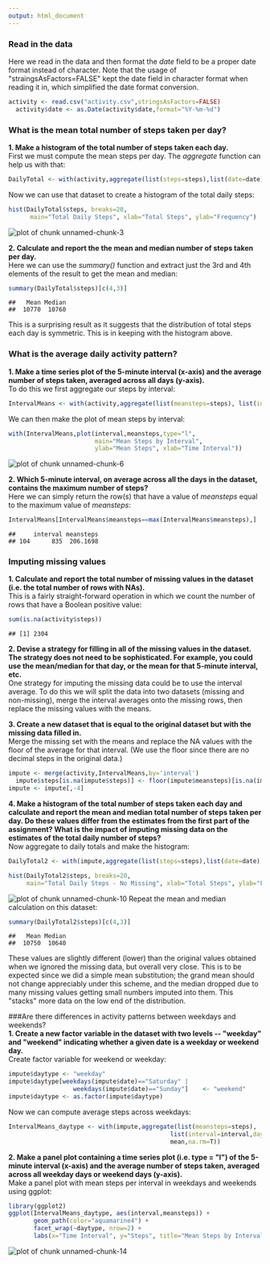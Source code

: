 ```yaml
---
output: html_document
---
```




### Read in the data
Here we read in the data and then format the *date* field to be a proper date format instead of character. Note that the usage of "straingsAsFactors=FALSE" kept the date field in character format when reading it in, which simplified the date format conversion.


```r
activity <- read.csv("activity.csv",stringsAsFactors=FALSE)
  activity$date <- as.Date(activity$date,format="%Y-%m-%d")
```

### What is the mean total number of steps taken per day?

**1. Make a histogram of the total number of steps taken each day.**  
First we must compute the mean steps per day. The *aggregate* function can help us with that:


```r
DailyTotal <- with(activity,aggregate(list(steps=steps),list(date=date),sum))
```

Now we can use that dataset to create a histogram of the total daily steps:

```r
hist(DailyTotal$steps, breaks=20, 
      main="Total Daily Steps", xlab="Total Steps", ylab="Frequency")
```

![plot of chunk unnamed-chunk-3](figure/unnamed-chunk-3-1.png)

**2. Calculate and report the the mean and median number of steps taken per day.**  
Here we can use the *summary()* function and extract just the 3rd and 4th elements of the result to get the mean and median:


```r
summary(DailyTotal$steps)[c(4,3)]
```

```
##   Mean Median 
##  10770  10760
```
This is a surprising result as it suggests that the distribution of total steps each day is symmetric. This is in keeping with the histogram above.  
  
### What is the average daily activity pattern?  
**1. Make a time series plot of the 5-minute interval (x-axis) and the average number of steps taken, averaged across all days (y-axis).**  
To do this we first aggregate our steps by interval:

```r
IntervalMeans <- with(activity,aggregate(list(meansteps=steps), list(interval=interval), mean,na.rm=T))
```
  
We can then make the plot of mean steps by interval:   

```r
with(IntervalMeans,plot(interval,meansteps,type="l",
                        main="Mean Steps by Interval",
                        ylab="Mean Steps", xlab="Time Interval"))
```

![plot of chunk unnamed-chunk-6](figure/unnamed-chunk-6-1.png)
  
**2. Which 5-minute interval, on average across all the days in the dataset, contains the maximum number of steps?**  
Here we can simply return the row(s) that have a value of *meansteps* equal to the maximum value of *meansteps*:  

```r
IntervalMeans[IntervalMeans$meansteps==max(IntervalMeans$meansteps),]
```

```
##     interval meansteps
## 104      835  206.1698
```
  
### Imputing missing values  
  
**1. Calculate and report the total number of missing values in the dataset (i.e. the total number of rows with NAs).**  
This is a fairly straight-forward operation in which we count the number of rows that have a Boolean positive value:  

```r
sum(is.na(activity$steps))
```

```
## [1] 2304
```

**2. Devise a strategy for filling in all of the missing values in the dataset. The strategy does not need to be sophisticated. For example, you could use the mean/median for that day, or the mean for that 5-minute interval, etc.**  
One strategy for imputing the missing data could be to use the interval average. To do this we will split the data into two datasets (missing and non-missing), merge the interval averages onto the missing rows, then replace the missing values with the means.  
  
**3. Create a new dataset that is equal to the original dataset but with the missing data filled in.**  
Merge the missing set with the means and replace the NA values with the floor of the average for that interval. (We use the floor since there are no decimal steps in the original data.)  


```r
impute <- merge(activity,IntervalMeans,by='interval')
  impute$steps[is.na(impute$steps)] <- floor(impute$meansteps)[is.na(impute$steps)]
impute <- impute[,-4]
```
  
**4. Make a histogram of the total number of steps taken each day and calculate and report the mean and median total number of steps taken per day. Do these values differ from the estimates from the first part of the assignment? What is the impact of imputing missing data on the estimates of the total daily number of steps?**  
Now aggregate to daily totals and make the histogram:  

```r
DailyTotal2 <- with(impute,aggregate(list(steps=steps),list(date=date),sum))

hist(DailyTotal2$steps, breaks=20, 
     main="Total Daily Steps - No Missing", xlab="Total Steps", ylab="Frequency")
```

![plot of chunk unnamed-chunk-10](figure/unnamed-chunk-10-1.png)
Repeat the mean and median calculation on this dataset:  

```r
summary(DailyTotal2$steps)[c(4,3)]
```

```
##   Mean Median 
##  10750  10640
```
These values are slightly different (lower) than the original values obtained when we ignored the missing data, but overall very close. This is to be expected since we did a simple mean substitution; the grand mean should not change appreciably under this scheme, and the median dropped due to many missing values getting small numbers imputed into them. This "stacks" more data on the low end of the distribution.  
  
###Are there differences in activity patterns between weekdays and weekends?  
**1. Create a new factor variable in the dataset with two levels -- "weekday" and "weekend" indicating whether a given date is a weekday or weekend day.**  
Create factor variable for weekend or weekday:

```r
impute$daytype <- "weekday"
impute$daytype[weekdays(impute$date)=="Saturday" |
                  weekdays(impute$date)=="Sunday"]    <- "weekend"
impute$daytype <- as.factor(impute$daytype)
```
Now we can compute average steps across weekdays:  

```r
IntervalMeans_daytype <- with(impute,aggregate(list(meansteps=steps),
                                             list(interval=interval,daytype=daytype),
                                             mean,na.rm=T))
```
  
**2. Make a panel plot containing a time series plot (i.e. type = "l") of the 5-minute interval (x-axis) and the average number of steps taken, averaged across all weekday days or weekend days (y-axis).**  
Make a panel plot with mean steps per interval in weekdays and weekends using ggplot:  

```r
library(ggplot2)
ggplot(IntervalMeans_daytype, aes(interval,meansteps)) +
       geom_path(color="aquamarine4") +
       facet_wrap(~daytype, nrow=2) + 
       labs(x="Time Interval", y="Steps", title="Mean Steps by Interval, Weekends and Weekdays")
```

![plot of chunk unnamed-chunk-14](figure/unnamed-chunk-14-1.png)
